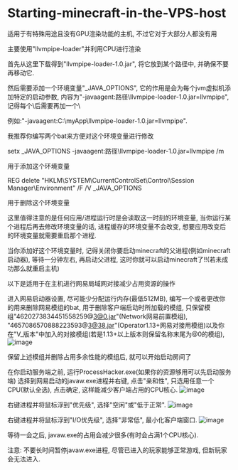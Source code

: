 # Starting-minecraft-in-the-VPS-host
适用于有特殊用途且没有GPU渲染功能的主机, 不过它对于大部分人都没有用


主要使用"llvmpipe-loader"并利用CPU进行渲染

首先从这里下载得到"llvmpipe-loader-1.0.jar", 将它放到某个路径中, 并确保不要再移动它.

然后需要添加一个环境变量"_JAVA_OPTIONS", 它的作用是会为每个jvm虚拟机添加特定的启动参数, 内容为"-javaagent:路径\\llvmpipe-loader-1.0.jar=llvmpipe", 记得每个\后需要再加一个\

例如:"-javaagent:C:\\myApp\\llvmpipe-loader-1.0.jar=llvmpipe".

我推荐你编写两个bat来方便对这个环境变量进行修改

setx _JAVA_OPTIONS -javaagent:路径\\llvmpipe-loader-1.0.jar=llvmpipe /m

用于添加这个环境变量

REG delete "HKLM\SYSTEM\CurrentControlSet\Control\Session Manager\Environment" /F /V _JAVA_OPTIONS

用于删除这个环境变量


这里值得注意的是任何应用/进程运行时是会读取这一时刻的环境变量, 当你运行某个进程后再去修改环境变量的话, 进程缓存的环境变量不会改变, 想要应用改变后的环境变量就需要重启那个进程.


当你添加好这个环境变量时, 记得关闭你要启动minecraft的父进程(例如minecraft启动器), 等待一分钟左右, 再启动父进程, 这时你就可以启动minecraft了!!(若未成功那么就重启主机)


以下是适用于在主机进行网易局域网对接减少占用资源的操作

进入网易启动器设置, 尽可能少分配运行内存(最低512MB), 编写一个或者更改你的用来删除网易模组的bat, 用于删除客户端启动时所加载的模组,
只保留模组"4620273834451558259@3@0.jar"(Network网易前置模组), "4657086570888223593@3@38.jar"(Operator1.13+网易对接用模组)以及你在"V_版本"中加入的对接模组(若是1.13+以上版本则保留名称末尾为@0的模组),
![image](https://github.com/Koud-Wind/Starting-minecraft-in-the-VPS-host/assets/123817318/5c1fdd7f-ed55-413f-9dee-403d35d13cce)

保留上述模组并删除占用多余性能的模组后, 就可以开始启动房间了


在你启动服务端之前, 运行ProcessHacker.exe(如果你的资源够用可以先启动服务端)
选择到网易启动的javaw.exe进程并右键, 点击"亲和性", 只选用任意一个CPU(默认全选), 点击确定, 这样能减少客户端占用的CPU核心.
![image](https://github.com/Koud-Wind/Starting-minecraft-in-the-VPS-host/assets/123817318/647b237f-14a6-4a68-b32c-a50460fdfb9b)


右键进程并将鼠标浮到"优先级", 选择"空闲"或"低于正常".
![image](https://github.com/Koud-Wind/Starting-minecraft-in-the-VPS-host/assets/123817318/ee03a590-5780-4bf2-b95f-cc22b86cf0c9)

右键进程并将鼠标浮到"I/O优先级", 选择"非常低", 最小化客户端窗口.
![image](https://github.com/Koud-Wind/Starting-minecraft-in-the-VPS-host/assets/123817318/54dc2ca7-fd27-4c62-b206-393d5d2172c1)

等待一会之后, javaw.exe的占用会减少很多(有时会占满1个CPU核心).

注意: 不要长时间暂停javaw.exe进程, 尽管已进入的玩家能够正常游戏, 但新玩家会无法进入.












